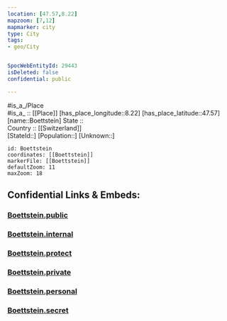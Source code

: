 ```yaml
---
location: [47.57,8.22] 
mapzoom: [7,12] 
mapmarker: city 
type: City
tags:
- geo/City


SpocWebEntityId: 29443
isDeleted: false
confidential: public

---
```

#is_a_/Place  
#is_a_ :: [[Place]] 
[has_place_longitude::8.22] 
[has_place_latitude::47.57] 
[name::Boettstein] 
State ::  
Country :: [[Switzerland]]  
[StateId::] 
[Population::] 
[Unknown::] 


```leaflet
id: Boettstein
coordinates: [[Boettstein]] 
markerFile: [[Boettstein]] 
defaultZoom: 11 
maxZoom: 18
```


## Confidential Links & Embeds: 

### [Boettstein.public](/_public/\Earth\Continent\Europe\Europe~Central\Switzerland\Switzerland~Cantons\Aargau\CityBoettstein.public.md) 

### [Boettstein.internal](/_internal/\Earth\Continent\Europe\Europe~Central\Switzerland\Switzerland~Cantons\Aargau\CityBoettstein.internal.md) 

### [Boettstein.protect](/_protect/\Earth\Continent\Europe\Europe~Central\Switzerland\Switzerland~Cantons\Aargau\CityBoettstein.protect.md) 

### [Boettstein.private](/_private/\Earth\Continent\Europe\Europe~Central\Switzerland\Switzerland~Cantons\Aargau\CityBoettstein.private.md) 

### [Boettstein.personal](/_personal/\Earth\Continent\Europe\Europe~Central\Switzerland\Switzerland~Cantons\Aargau\CityBoettstein.personal.md) 

### [Boettstein.secret](/_secret/\Earth\Continent\Europe\Europe~Central\Switzerland\Switzerland~Cantons\Aargau\CityBoettstein.secret.md)

